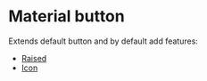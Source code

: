 # Material button

Extends default button and by default add features:

* [Raised](https://github.com/tuchk4/forgekit-components/blob/master/lib/features/raised/index.js)
* [Icon](https://github.com/tuchk4/forgekit-components/blob/master/lib/components/button/features/cion/index.js)
